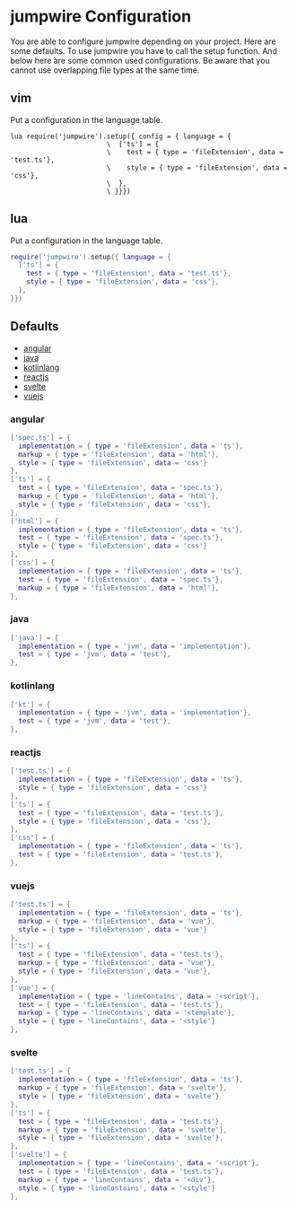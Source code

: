 # jumpwire Configuration
You are able to configure jumpwire depending on your project. Here are some defaults.
To use jumpwire you have to call the setup function. And below here are some common used configurations.
Be aware that you cannot use overlapping file types at the same time.

## vim
Put a configuration in the language table.
``` vim
lua require('jumpwire').setup({ config = { language = {
                        \  ['ts'] = {
                        \    test = { type = 'fileExtension', data = 'test.ts'},
                        \    style = { type = 'fileExtension', data = 'css'},
                        \  },
                        \ }}})
```
## lua
Put a configuration in the language table.
```lua
require('jumpwire').setup({ language = {
  ['ts'] = {
    test = { type = 'fileExtension', data = 'test.ts'},
    style = { type = 'fileExtension', data = 'css'},
  },
}})
```

## Defaults
- [angular](#angular)
- [java](#java)
- [kotlinlang](#kotlinlang)
- [reactjs](#reactjs)
- [svelte](#svelte)
- [vuejs](#vuejs)

### angular
```lua
['spec.ts'] = {
  implementation = { type = 'fileExtension', data = 'ts'},
  markup = { type = 'fileExtension', data = 'html'},
  style = { type = 'fileExtension', data = 'css'}
},
['ts'] = {
  test = { type = 'fileExtension', data = 'spec.ts'},
  markup = { type = 'fileExtension', data = 'html'},
  style = { type = 'fileExtension', data = 'css'},
},
['html'] = {
  implementation = { type = 'fileExtension', data = 'ts'},
  test = { type = 'fileExtension', data = 'spec.ts'},
  style = { type = 'fileExtension', data = 'css'}
},
['css'] = {
  implementation = { type = 'fileExtension', data = 'ts'},
  test = { type = 'fileExtension', data = 'spec.ts'},
  markup = { type = 'fileExtension', data = 'html'},
},
```

### java
```lua
['java'] = {
  implementation = { type = 'jvm', data = 'implementation'},
  test = { type = 'jvm', data = 'test'},
},
```

### kotlinlang
```lua
['kt'] = {
  implementation = { type = 'jvm', data = 'implementation'},
  test = { type = 'jvm', data = 'test'},
},
```

### reactjs
```lua
['test.ts'] = {
  implementation = { type = 'fileExtension', data = 'ts'},
  style = { type = 'fileExtension', data = 'css'}
},
['ts'] = {
  test = { type = 'fileExtension', data = 'test.ts'},
  style = { type = 'fileExtension', data = 'css'},
},
['css'] = {
  implementation = { type = 'fileExtension', data = 'ts'},
  test = { type = 'fileExtension', data = 'test.ts'},
},
```

### vuejs
```lua
['test.ts'] = {
  implementation = { type = 'fileExtension', data = 'ts'},
  markup = { type = 'fileExtension', data = 'vue'},
  style = { type = 'fileExtension', data = 'vue'}
},
['ts'] = {
  test = { type = 'fileExtension', data = 'test.ts'},
  markup = { type = 'fileExtension', data = 'vue'},
  style = { type = 'fileExtension', data = 'vue'},
},
['vue'] = {
  implementation = { type = 'lineContains', data = '<script'},
  test = { type = 'fileExtension', data = 'test.ts'},
  markup = { type = 'lineContains', data = '<template'},
  style = { type = 'lineContains', data = '<style'}
},
```

### svelte
```lua
['test.ts'] = {
  implementation = { type = 'fileExtension', data = 'ts'},
  markup = { type = 'fileExtension', data = 'svelte'},
  style = { type = 'fileExtension', data = 'svelte'}
},
['ts'] = {
  test = { type = 'fileExtension', data = 'test.ts'},
  markup = { type = 'fileExtension', data = 'svelte'},
  style = { type = 'fileExtension', data = 'svelte'},
},
['svelte'] = {
  implementation = { type = 'lineContains', data = '<script'},
  test = { type = 'fileExtension', data = 'test.ts'},
  markup = { type = 'lineContains', data = '<div'},
  style = { type = 'lineContains', data = '<style'}
},
```
